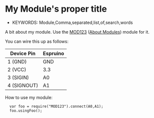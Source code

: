 <!--- Copyright (c) 2014 Gustav Karlström. See the file LICENSE for copying permission. -->
My Module's proper title
=====================

* KEYWORDS: Module,Comma,separated,list,of,search,words

A bit about my module. Use the [MOD123](/modules/MOD123.js) ([About Modules](/Modules)) module for it.

You can wire this up as follows:

| Device Pin | Espruino |
| ---------- | -------- |
| 1 (GND)    | GND      |
| 2 (VCC)    | 3.3      |
| 3 (SIGIN)  | A0       |
| 4 (SIGNOUT)| A1       |

How to use my module:

```
  var foo = require("MOD123").connect(A0,A1);
  foo.usingFoo();
```

